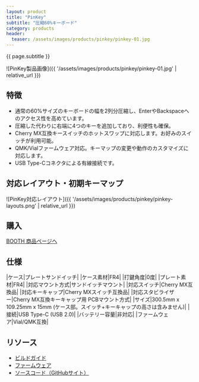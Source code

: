```yaml
---
layout: product
title: "PinKey"
subtitle: "圧縮60%キーボード"
category: products
header:
  teaser: /assets/images/products/pinkey/pinkey-01.jpg
---
```

{{ page.subtitle }}

![PinKey製品画像]({{ '/assets/images/products/pinkey/pinkey-01.jpg' | relative_url }})

## 特徴

- 通常の60%サイズのキーボードの幅を2列分圧縮し、EnterやBackspaceへのアクセス性を高めています。
- 圧縮した代わりに右端に4つのキーを追加しており、利便性も確保。
- Cherry MX互換キースイッチのホットスワップに対応します。お好みのスイッチが利用可能。
- QMK/Vialファームウェア対応。キーマップの変更や動作のカスタマイズに対応します。
- USB Type-Cコネクタによる有線接続です。

## 対応レイアウト・初期キーマップ

![PinKey対応レイアウト]({{ '/assets/images/products/pinkey/pinkey-layouts.png' | relative_url }})

## 購入

<a href="https://ymkn.booth.pm/items/5324302" class="btn btn--primary">BOOTH 商品ページへ</a>

## 仕様

|ケース|プレートサンドイッチ|
|ケース素材|FR4|
|打鍵角度|0度|
|プレート素材|FR4|
|対応マウント方式|サンドイッチマウント|
|対応スイッチ|Cherry MX互換品|
|対応キーキャップ|Cherry MXスイッチ互換品|
|対応スタビライザー|Cherry MX互換キーキャップ用 PCBマウント方式|
|サイズ|300.5mm x 109.25mm x 15mm (ケース部。スイッチ+キーキャップの高さは含みません)|
|接続|USB Type-C (USB 2.0)|
|バッテリー容量|非対応|
|ファームウェア|Vial/QMK互換|

## リソース

- [ビルドガイド](https://github.com/ymkn/PinKey/blob/main/doc/buildguide.md)
- [ファームウェア](https://github.com/ymkn/PinKey/releases/download/v1.1/ymkn_pinkey_vial.uf2)
- [ソースコード（GitHubサイト）](https://github.com/ymkn/PinKey/)
